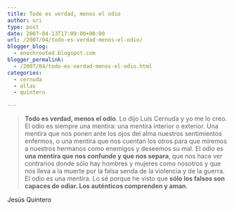 ```yaml
---
title: Todo es verdad, menos el odio
author: uri
type: post
date: 2007-04-13T17:09:00+00:00
url: /2007/04/todo-es-verdad-menos-el-odio/
blogger_blog:
  - enochrooted.blogspot.com
blogger_permalink:
  - /2007/04/todo-es-verdad-menos-el-odio.html
categories:
  - cernuda
  - ollas
  - quintero

---
```

> <span style="font-weight:bold;">Todo es verdad, menos el odio</span>. Lo dijo Luis Cernuda y yo me lo creo. El odio es siempre una mentira: una mentira interior o exterior. Una mentira que nos ponen ante los ojos del alma nuestros sentimientos enfermos, o una mentira que nos cuentan los otros para que miremos a nuestros hermanos como enemigos y deseemos su mal. El odio es <span style="font-weight:bold;">una mentira que nos confunde y que nos separa</span>, que nos hace ver contrarios donde sólo hay hombres y mujeres como nosotros y que nos lleva a la muerte por la falsa senda de la violencia y de la guerra. El odio es una mentira. Lo sé porque he visto que <span style="font-weight:bold;">sólo los falsos son capaces de odiar. Los auténticos comprenden y aman</span>.

Jesús Quintero